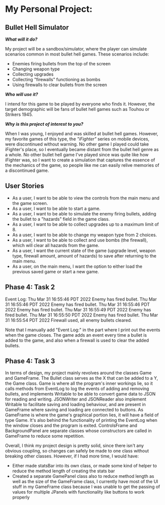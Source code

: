 # My Personal Project: 
## Bullet Hell Simulator
***What will it do?***

My project will be a sandbox/simulator, where the player can simulate scenarios common
in most bullet hell games. These scenarios include:
- Enemies firing bullets from the top of the screen
- Changing weapon type
- Collecting upgrades
- Collecting "firewalls" functioning as bombs
- Using firewalls to clear bullets from the screen

***Who will use it?***

I intend for this game to be played by everyone who finds it. However, the target 
demographic will be fans of bullet hell games such as Touhou or Strikers 1945.

***Why is this project of interest to you?***

When I was young, I enjoyed and was skilled at bullet hell games. However, my favorite games 
of this type, the *"iFighter"* series on mobile devices, were discontinued without warning. 
No other game I played could take iFighter's place, so I eventually became distant from the bullet hell 
genre as a whole. No other bullet hell game I've played since was quite like how iFighter was, so I want
to create a simulation that captures the essence of the mechanics of the game, so people like me can easily
relive memories of a discontinued game.

## User Stories

- As a user, I want to be able to view the controls from the main menu and the game screen.
- As a user, I want to be able to start a game.
- As a user, I want to be able to simulate the enemy firing bullets, adding the
  bullet to a "hazards" field in the game class.
- As a user, I want to be able to collect upgrades up to a maximum limit of 8.
- As a user, I want to be able to change my weapon type from 2 choices.
- As a user, I want to be able to collect and use bombs (the firewall), which
  will clear all hazards from the game.
- As a user, I want the current state of the game (upgrade level, weapon type,
  firewall amount, amount of hazards) to save after returning to the main menu.
- As a user, on the main menu, I want the option to either load the previous 
  saved game or start a new game.

## Phase 4: Task 2
Event Log:
Thu Mar 31 16:55:46 PDT 2022
Enemy has fired bullet.
Thu Mar 31 16:55:46 PDT 2022
Enemy has fired bullet.
Thu Mar 31 16:55:46 PDT 2022
Enemy has fired bullet.
Thu Mar 31 16:55:49 PDT 2022
Enemy has fired bullet.
Thu Mar 31 16:55:50 PDT 2022
Enemy has fired bullet.
Thu Mar 31 16:55:54 PDT 2022
Firewall used, all enemy bullets cleared.

Note that I manually add "Event Log:" in the part where I print out the events when the game closes.
The game adds an event every time a bullet is added to the game, and also when a firewall is used to
clear the added bullets.

## Phase 4: Task 3
In terms of design, my project mainly revolves around the classes Game and GameFrame. The Bullet class serves
as the X that can be added to a Y, the Game class. Game is where all the program's inner workings lie, so 
it calls methods from EventLog to log the events of adding and removing bullets, and implements Writable to
be able to convert game data to JSON for reading and writing. 
JSONWriter and JSONReader also implement Writable to facilitate saving and loading behaviour, and are present in
GameFrame where saving and loading are connected to buttons. As GameFrame is where the game's graphical portion 
lies, it will have a field of type Game. It's also behind the functionality of printing the EventLog when the
window closes and the program is exited. ControlsFrame and BackgroundPanel are separate classes whose constructors
are called in GameFrame to reduce some repetition.

Overall, I think my project design is pretty solid, since there isn't any obvious coupling, so changes can
safely be made to one class without breaking other classes. However, if I had more time, I would have:
- Either made statsBar into its own class, or made some kind of helper to reduce the method length of creating 
the stats bar
- Created a separate GamePanel class also to reduce method length as well as the size of the GameFrame class,
I currently have most of the UI stuff in my GameFrame class because I was unable to get the passing of values
for multiple JPanels with functionality like buttons to work properly